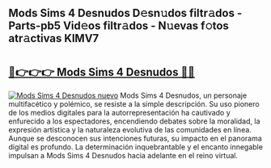 ## Mods Sims 4 Desnudos D𝚎sn𝚞dos filtr𝚊dos - Parts-pb5 Vid𝚎os filtr𝚊dos - N𝚞evas f𝚘tos atr𝚊ctivas KlMV7

# <h2><a href="http://mb43nns.tromn.icu/?c=Mods+Sims+4+Desnudos">🔗👉👉👉 Mods Sims 4 Desnudos 🔗🔗</a></h2>

[![Mods Sims 4 Desnudos nuevo](https://i.imgur.com/pEAQMta.gif)](http://mb43nns.tromn.icu/?c=Mods+Sims+4+Desnudos)
Mods Sims 4 Desnudos, un personaje multifacético y polémico, se resiste a la simple descripción. Su uso pionero de los medios digitales para la autorrepresentación ha cautivado y enfurecido a los espectadores, encendiendo debates sobre la moralidad, la expresión artística y la naturaleza evolutiva de las comunidades en línea. Aunque se desconocen sus intenciones futuras, su impacto en el panorama digital es profundo. La determinación inquebrantable y el encanto innegable impulsan a Mods Sims 4 Desnudos hacia adelante en el reino virtual.
